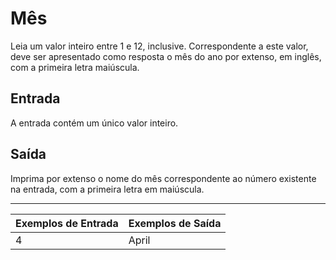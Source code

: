 # Mês

Leia um valor inteiro entre 1 e 12, inclusive. Correspondente a este valor, deve ser apresentado como resposta o mês do ano por extenso, em inglês, com a primeira letra maiúscula.

## Entrada

A entrada contém um único valor inteiro.

## Saída

Imprima por extenso o nome do mês correspondente ao número existente na entrada, com a primeira letra em maiúscula.

---

| Exemplos de Entrada | Exemplos de Saída |
| :------------------ | :---------------- |
| 4                   | April             |
